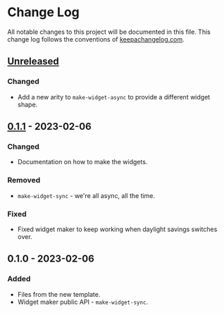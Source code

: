 # Change Log
All notable changes to this project will be documented in this file. This change log follows the conventions of [keepachangelog.com](http://keepachangelog.com/).

## [Unreleased]
### Changed
- Add a new arity to `make-widget-async` to provide a different widget shape.

## [0.1.1] - 2023-02-06
### Changed
- Documentation on how to make the widgets.

### Removed
- `make-widget-sync` - we're all async, all the time.

### Fixed
- Fixed widget maker to keep working when daylight savings switches over.

## 0.1.0 - 2023-02-06
### Added
- Files from the new template.
- Widget maker public API - `make-widget-sync`.

[Unreleased]: https://github.com/kenny/kenny/compare/0.1.1...HEAD
[0.1.1]: https://github.com/kenny/kenny/compare/0.1.0...0.1.1
